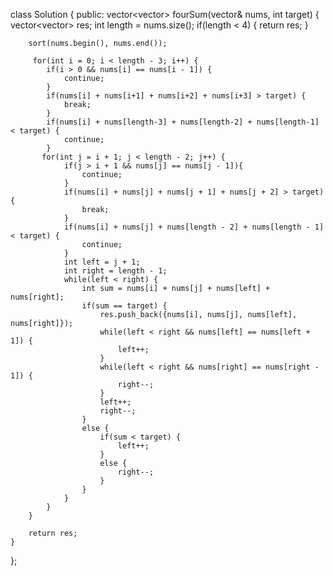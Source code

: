 class Solution {
public:
    vector<vector<int>> fourSum(vector<int>& nums, int target) {
        vector<vector<int>> res;
        int length = nums.size();
        if(length < 4) {
            return res;
        }
        
        sort(nums.begin(), nums.end());
        
         for(int i = 0; i < length - 3; i++) {
            if(i > 0 && nums[i] == nums[i - 1]) {
                continue;
            }
            if(nums[i] + nums[i+1] + nums[i+2] + nums[i+3] > target) {
                break;
            }
            if(nums[i] + nums[length-3] + nums[length-2] + nums[length-1] < target) { 
                continue;
            }
           for(int j = i + 1; j < length - 2; j++) {
                if(j > i + 1 && nums[j] == nums[j - 1]){
                    continue;
                }
                if(nums[i] + nums[j] + nums[j + 1] + nums[j + 2] > target) { 
                    break;
                }
                if(nums[i] + nums[j] + nums[length - 2] + nums[length - 1] < target) {
                    continue;
                }
                int left = j + 1;
                int right = length - 1;
                while(left < right) {
                    int sum = nums[i] + nums[j] + nums[left] + nums[right];
                    if(sum == target) {
                        res.push_back({nums[i], nums[j], nums[left], nums[right]});
                        while(left < right && nums[left] == nums[left + 1]) {
                            left++;
                        }
                        while(left < right && nums[right] == nums[right - 1]) {
                            right--;
                        }
                        left++;
                        right--;
                    }
                    else {
                        if(sum < target) {
                            left++;
                        }
                        else {
                            right--;
                        }
                    }
                }
            }
        }
        
        return res;
    }
};
